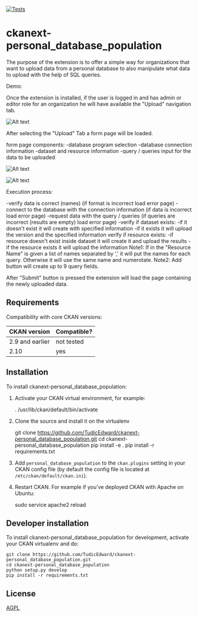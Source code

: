 [![Tests](https://github.com/TudicEdward/ckanext-personal_database_population/workflows/Tests/badge.svg?branch=main)](https://github.com/TudicEdward/ckanext-personal_database_population/actions)

# ckanext-personal_database_population

The purpose of the extension is to offer a simple way for organizations that want to upload data from a personal database to also manipulate what data to upload with the help of SQL queries.

Demo:

Once the extension is installed, if the user is logged in and has admin or editor role for an organization he will have available the "Upload" navigation tab.

![Alt text](https://github.com/TudicEdward/ckanext-personal_database_population/blob/master/upload%20tab.png)

After selecting the "Upload" Tab a form page will be loaded.

form page components:
-database program selection
-database connection information
-dataset and resource information
-query / queries input for the data to be uploaded

![Alt text](https://github.com/TudicEdward/ckanext-personal_database_population/blob/master/part1.png)

![Alt text](https://github.com/TudicEdward/ckanext-personal_database_population/blob/master/part2.png)

Execution process:

-verify data is correct (names) (if format is incorrect load error page)
-connect to the database with the connection information (if data is incorrect load error page)
-request data with the query / queries (if queries are incorrect (results are empty) load error page)
-verify if dataset exists:
	-if it doesn't exist it will create with specified information
	-if it exists it will upload the version and the specified information
verify if resource exists:
	-if resource doesn't exist inside dataset it will create it and upload the results
	-if the resource exists it will upload the information 
Note1: If in the "Resource Name" is given a list of names separated by ',' it will put the names for each query. Otherwise it will use the same name and numerotate.
Note2: Add button will create up to 9 query fields.

After "Submit" button is pressed the extension will load the page containing the newly uploaded data.

## Requirements

Compatibility with core CKAN versions:

| CKAN version    | Compatible?   |
| --------------- | ------------- |
| 2.9 and earlier | not tested    |
| 2.10            | yes           |

## Installation

To install ckanext-personal_database_population:

1. Activate your CKAN virtual environment, for example:

     . /usr/lib/ckan/default/bin/activate

2. Clone the source and install it on the virtualenv

    git clone https://github.com/TudicEdward/ckanext-personal_database_population.git
    cd ckanext-personal_database_population
    pip install -e .
	pip install -r requirements.txt

3. Add `personal_database_population` to the `ckan.plugins` setting in your CKAN
   config file (by default the config file is located at
   `/etc/ckan/default/ckan.ini`).

4. Restart CKAN. For example if you've deployed CKAN with Apache on Ubuntu:

     sudo service apache2 reload

## Developer installation

To install ckanext-personal_database_population for development, activate your CKAN virtualenv and
do:

    git clone https://github.com/TudicEdward/ckanext-personal_database_population.git
    cd ckanext-personal_database_population
    python setup.py develop
    pip install -r requirements.txt

## License

[AGPL](https://www.gnu.org/licenses/agpl-3.0.en.html)
